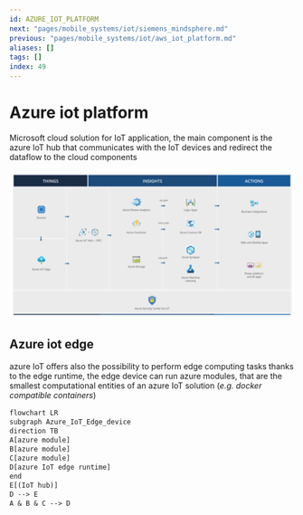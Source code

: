 ```yaml
---
id: AZURE_IOT_PLATFORM
next: "pages/mobile_systems/iot/siemens_mindsphere.md"
previous: "pages/mobile_systems/iot/aws_iot_platform.md"
aliases: []
tags: []
index: 49
---
```


# Azure iot platform

Microsoft cloud solution for IoT application, the main component is the azure IoT hub that communicates with the IoT devices and redirect the dataflow to the cloud components

![](assets/mobile_systems/Pasted%20image%2020240613162421.png)

## Azure iot edge

azure IoT offers also the possibility to perform edge computing tasks thanks to the edge runtime, the edge device can run azure modules, that are the smallest computational entities of an azure IoT solution (*e.g. docker compatible containers*)

```mermaid
flowchart LR
subgraph Azure_IoT_Edge_device
direction TB
A[azure module]
B[azure module]
C[azure module]
D[azure IoT edge runtime]
end
E[(IoT hub)]
D --> E
A & B & C --> D
```
